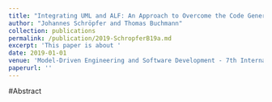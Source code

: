 ```yaml
---
title: "Integrating UML and ALF: An Approach to Overcome the Code Generation Dilemma in Model-Driven Software Engineering"
author: "Johannes Schröpfer and Thomas Buchmann"
collection: publications
permalink: /publication/2019-SchropferB19a.md
excerpt: 'This paper is about '
date: 2019-01-01
venue: 'Model-Driven Engineering and Software Development - 7th International Conference, MODELSWARD 2019, Prague, Czech Republic, February 20-22, 2019, Revised Selected Papers'
paperurl: ''
---
```


#Abstract
